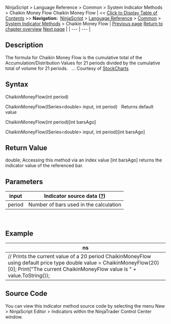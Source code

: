 ﻿
NinjaScript \> Language Reference \> Common \> System Indicator Methods \> Chaikin Money Flow
Chaikin Money Flow
| \<\< [Click to Display Table of Contents](chaikin_money_flow.md) \>\> **Navigation:**     [NinjaScript](ninjascript.md) \> [Language Reference](language_reference_wip.md) \> [Common](common.md) \> [System Indicator Methods](indicators.md) \> Chaikin Money Flow | [Previous page](candlestickpattern.md) [Return to chapter overview](indicators.md) [Next page](chaikin_oscillator.md) |
| --- | --- |
## Description
The formula for Chaikin Money Flow is the cumulative total of the Accumulation/Distribution Values for 21 periods divided by the cumulative total of volume for 21 periods. 
 
... Courtesy of [StockCharts](http://stockcharts.com/education/IndicatorAnalysis/indic_ChaikinMoneyFlow1.md)

## Syntax
ChaikinMoneyFlow(int period)  

ChaikinMoneyFlow(ISeries\<double\> input, int period)
 
Returns default value  

ChaikinMoneyFlow(int period)\[int barsAgo]  

ChaikinMoneyFlow(ISeries\<double\> input, int period)\[int barsAgo]

## Return Value
double; Accessing this method via an index value \[int barsAgo] returns the indicator value of the referenced bar.

## Parameters
| input | Indicator source data ([?](valid_input_data_for_indicator.md)) |
| --- | --- |
| period | Number of bars used in the calculation |
 
## 
## Example
| ns |
| --- |
| // Prints the current value of a 20 period ChaikinMoneyFlow using default price type double value \= ChaikinMoneyFlow(20)\[0]; Print("The current ChaikinMoneyFlow value is " \+ value.ToString()); |

## Source Code
You can view this indicator method source code by selecting the menu New \> NinjaScript Editor \> Indicators within the NinjaTrader Control Center window.

